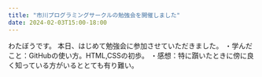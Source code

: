 ```yaml
---
title: "市川プログラミングサークルの勉強会を開催しました"
date: 2024-02-03T15:00-18:00
---
```


わたぼうです。
本日、はじめて勉強会に参加させていただきました。
・学んだこと：GitHubの使い方。HTML,CSSの初歩。
・感想：特に躓いたときに傍に良く知っている方がいるととても有り難い。
